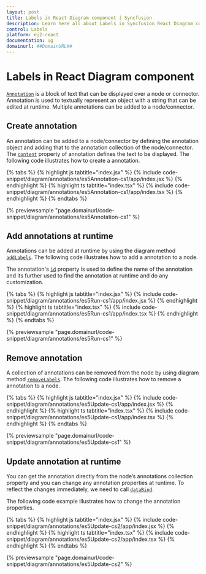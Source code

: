 ```yaml
---
layout: post
title: Labels in React Diagram component | Syncfusion
description: Learn here all about Labels in Syncfusion React Diagram component of Syncfusion Essential JS 2 and more.
control: Labels 
platform: ej2-react
documentation: ug
domainurl: ##DomainURL##
---
```


# Labels in React Diagram component

[`Annotation`](https://ej2.syncfusion.com/react/documentation/api/diagram/annotationModel) is a block of text that can be displayed over a node or connector. Annotation is used to textually represent an object with a string that can be edited at runtime. Multiple annotations can be added to a node/connector.

<!-- markdownlint-disable MD033 -->

## Create annotation

An annotation can be added to a node/connector by defining the annotation object and adding that to the annotation collection of the node/connector. The [`content`](https://ej2.syncfusion.com/react/documentation/api/diagram/annotationModel#content-string) property of annotation defines the text to be displayed. The following code illustrates how to create a annotation.

{% tabs %}
{% highlight js tabtitle="index.jsx" %}
{% include code-snippet/diagram/annotations/es5Annotation-cs1/app/index.jsx %}
{% endhighlight %}
{% highlight ts tabtitle="index.tsx" %}
{% include code-snippet/diagram/annotations/es5Annotation-cs1/app/index.tsx %}
{% endhighlight %}
{% endtabs %}

 {% previewsample "page.domainurl/code-snippet/diagram/annotations/es5Annotation-cs1" %}

## Add annotations at runtime

Annotations can be added at runtime by using the diagram method [`addLabels`](https://ej2.syncfusion.com/react/documentation/api/diagram/#addLabels). The following code illustrates how to add a annotation to a node.

The annotation's [`id`](https://ej2.syncfusion.com/react/documentation/api/diagram/annotationModel#id-string) property is used to define the name of the annotation and its further used to find the annotation at runtime and do any customization.

{% tabs %}
{% highlight js tabtitle="index.jsx" %}
{% include code-snippet/diagram/annotations/es5Run-cs1/app/index.jsx %}
{% endhighlight %}
{% highlight ts tabtitle="index.tsx" %}
{% include code-snippet/diagram/annotations/es5Run-cs1/app/index.tsx %}
{% endhighlight %}
{% endtabs %}

 {% previewsample "page.domainurl/code-snippet/diagram/annotations/es5Run-cs1" %}

## Remove annotation

A collection of annotations can be removed from the node by using diagram method [`removeLabels`](https://ej2.syncfusion.com/react/documentation/api/diagram/#removeLabels). The following code illustrates how to remove a annotation to a node.

{% tabs %}
{% highlight js tabtitle="index.jsx" %}
{% include code-snippet/diagram/annotations/es5Update-cs1/app/index.jsx %}
{% endhighlight %}
{% highlight ts tabtitle="index.tsx" %}
{% include code-snippet/diagram/annotations/es5Update-cs1/app/index.tsx %}
{% endhighlight %}
{% endtabs %}

 {% previewsample "page.domainurl/code-snippet/diagram/annotations/es5Update-cs1" %}

## Update annotation at runtime

You can get the annotation directly from the node’s annotations collection property and you can change any annotation properties at runtime. To reflect the changes immediately, we need to call [`dataBind`](https://ej2.syncfusion.com/react/documentation/api/diagram/#dataBind).

The following code example illustrates how to change the annotation properties.

{% tabs %}
{% highlight js tabtitle="index.jsx" %}
{% include code-snippet/diagram/annotations/es5Update-cs2/app/index.jsx %}
{% endhighlight %}
{% highlight ts tabtitle="index.tsx" %}
{% include code-snippet/diagram/annotations/es5Update-cs2/app/index.tsx %}
{% endhighlight %}
{% endtabs %}

 {% previewsample "page.domainurl/code-snippet/diagram/annotations/es5Update-cs2" %}

<!-- ## Alignment

Annotation can be aligned relative to the node boundaries. It has [`margin`](https://ej2.syncfusion.com/react/documentation/api/diagram/annotationModel#margin-marginmodel), [`offset`](https://ej2.syncfusion.com/react/documentation/api/diagram/textStyleModel), horizontal, and vertical alignment settings. It is quite tricky when all four alignments are used together but gives more control over alignment.

## Offset

The offset property of annotation is used to align the annotations based on fractions. 0 represents top/left corner, 1 represents bottom/right corner, and 0.5 represents half of width/height.

Set the size for a nodes annotation by using [`width`](https://ej2.syncfusion.com/react/documentation/api/diagram/annotationModel#width-number) and
[`height`](https://ej2.syncfusion.com/react/documentation/api/diagram/annotationModel#height-number) properties.

The following code shows the relationship between the annotation position (black color circle) and offset (fraction values).

{% tabs %}
{% highlight js tabtitle="index.jsx" %}
{% include code-snippet/diagram/annotations/es5Update-cs3/app/index.jsx %}
{% endhighlight %}
{% highlight ts tabtitle="index.tsx" %}
{% include code-snippet/diagram/annotations/es5Update-cs3/app/index.tsx %}
{% endhighlight %}
{% endtabs %}

 {% previewsample "page.domainurl/code-snippet/diagram/annotations/es5Update-cs3" %}

## Horizontal and vertical alignment

The [`horizontalAlignment`](https://ej2.syncfusion.com/react/documentation/api/diagram/annotationModel#horizontalAlignment-string) property of annotation is used to set how the annotation is horizontally aligned at the annotation position determined from the fraction values. The [`verticalAlignment`](https://ej2.syncfusion.com/react/documentation/api/diagram/annotationModel#horizontalAlignment-string) property is used to set how annotation is vertically aligned at the annotation position.

The following tables illustrates all the possible alignments visually with 'offset (0, 0)'.

| Horizontal Alignment | Vertical Alignment | Output with Offset(0,0) |
| -------- | -------- | -------- |
| Left | Top | ![Left Top Label Alignment](images/Label1.png) |
| Center | Top | ![Center Top Label Alignment](images/Label2.png) |
| Right | Top |  ![Right Top Label Alignment](images/Label3.png) |
| Left | Center | ![Left Center Label Alignment](images/Label4.png) |
| Center | Center| ![Center Center Label Alignment](images/Label5.png) |
| Right | Center | ![Right Center Label Alignment](images/Label6.png) |
| Left | Bottom | ![Left Bottom Label Alignment](images/Label7.png) |
| Center | Bottom | ![Center Bottom Label Alignment](images/Label8.png) |
| Right |Bottom |![Right Bottom Label Alignment](images/Label9.png) |

The following codes illustrates how to align annotations.

{% tabs %}
{% highlight js tabtitle="index.jsx" %}
{% include code-snippet/diagram/annotations/es5Alignment-cs1/app/index.jsx %}
{% endhighlight %}
{% highlight ts tabtitle="index.tsx" %}
{% include code-snippet/diagram/annotations/es5Alignment-cs1/app/index.tsx %}
{% endhighlight %}
{% endtabs %}

 {% previewsample "page.domainurl/code-snippet/diagram/annotations/es5Alignment-cs1" %}

## Annotation alignment with respect to segments

The offset and alignment properties of annotation allows you to align the connector annotations with respect to the segments.

The following code example illustrates how to align connector annotations.

{% tabs %}
{% highlight js tabtitle="index.jsx" %}
{% include code-snippet/diagram/annotations/es5Segment-cs1/app/index.jsx %}
{% endhighlight %}
{% highlight ts tabtitle="index.tsx" %}
{% include code-snippet/diagram/annotations/es5Segment-cs1/app/index.tsx %}
{% endhighlight %}
{% endtabs %}

 {% previewsample "page.domainurl/code-snippet/diagram/annotations/es5Segment-cs1" %}

## Margin

[`Margin`](https://ej2.syncfusion.com/react/documentation/api/diagram/annotationModel#margin-marginmodel) is an absolute value used to add some blank space in any one of its four sides. The annotations can be displaced with the margin property.
The following code example illustrates how to align a annotation based on its `offset`, `horizontalAlignment`, `verticalAlignment`, and `margin` values.

{% tabs %}
{% highlight js tabtitle="index.jsx" %}
{% include code-snippet/diagram/annotations/es5Margin-cs1/app/index.jsx %}
{% endhighlight %}
{% highlight ts tabtitle="index.tsx" %}
{% include code-snippet/diagram/annotations/es5Margin-cs1/app/index.tsx %}
{% endhighlight %}
{% endtabs %}

 {% previewsample "page.domainurl/code-snippet/diagram/annotations/es5Margin-cs1" %}

## Text align

The [`textAlign`](https://ej2.syncfusion.com/react/documentation/api/diagram/textStyleModel#textAlign-textalign) property of annotation allows you to set how the text should be aligned (left, right, center, or justify) inside the text block. The following codes illustrate how to set textAlign for an annotation.

{% tabs %}
{% highlight js tabtitle="index.jsx" %}
{% include code-snippet/diagram/annotations/es5TextAlign-cs1/app/index.jsx %}
{% endhighlight %}
{% highlight ts tabtitle="index.tsx" %}
{% include code-snippet/diagram/annotations/es5TextAlign-cs1/app/index.tsx %}
{% endhighlight %}
{% endtabs %}

 {% previewsample "page.domainurl/code-snippet/diagram/annotations/es5TextAlign-cs1" %}

## Hyperlink

Diagram provides a support to add a [`hyperlink`](https://ej2.syncfusion.com/react/documentation/api/diagram/annotationModel#hyperLink-hyperlinkmodel) for the nodes/connectors annotation. It can also be customized.

A User can open the hyperlink in the new window, the same tab and the new tab by using the  [`hyperlinkOpenState`](https://ej2.syncfusion.com/react/documentation/api/annotationModel/hyperlinkmodel#hyperlinkopenstate)  property

{% tabs %}
{% highlight js tabtitle="index.jsx" %}
{% include code-snippet/diagram/annotations/es5Link-cs1/app/index.jsx %}
{% endhighlight %}
{% highlight ts tabtitle="index.tsx" %}
{% include code-snippet/diagram/annotations/es5Link-cs1/app/index.tsx %}
{% endhighlight %}
{% endtabs %}

 {% previewsample "page.domainurl/code-snippet/diagram/annotations/es5Link-cs1" %}

## Template Support for Annotation

Diagram provides template support for annotation. you should define a SVG/HTML content as string in the annotation's [`template`](https://ej2.syncfusion.com/react/documentation/api/diagram/annotationModel#template-string) property.

The following code illustrates how to define a template in node's annotation. similarly, you can define it in connectors.

{% tabs %}
{% highlight js tabtitle="index.jsx" %}
{% include code-snippet/diagram/annotations/es5labeltemplate-cs1/app/index.jsx %}
{% endhighlight %}
{% highlight ts tabtitle="index.tsx" %}
{% include code-snippet/diagram/annotations/es5labeltemplate-cs1/app/index.tsx %}
{% endhighlight %}
{% endtabs %}

 {% previewsample "page.domainurl/code-snippet/diagram/annotations/es5labeltemplate-cs1" %}

## Wrapping

When text overflows node boundaries, you can control it by using [`text wrapping`](https://ej2.syncfusion.com/react/documentation/api/diagram/textStyleModel#textWrapping-textwrap). So, it is wrapped into multiple lines. The wrapping property of annotation defines how the text should be wrapped. The following code illustrates how to wrap a text in a node.

{% tabs %}
{% highlight js tabtitle="index.jsx" %}
{% include code-snippet/diagram/annotations/es5Wrap-cs1/app/index.jsx %}
{% endhighlight %}
{% highlight ts tabtitle="index.tsx" %}
{% include code-snippet/diagram/annotations/es5Wrap-cs1/app/index.tsx %}
{% endhighlight %}
{% endtabs %}

 {% previewsample "page.domainurl/code-snippet/diagram/annotations/es5Wrap-cs1" %}

| Value | Description | Image |
| -------- | -------- | -------- |
| No Wrap | Text will not be wrapped. | ![Label No Wrap](images/Wrap1.png) |
| Wrap | Text-wrapping occurs, when the text overflows beyond the available node width. | ![Label Wrap](images/Wrap2.png) |
| WrapWithOverflow (Default) | Text-wrapping occurs, when the text overflows beyond the available node width. However, the text may overflow beyond the node width in the case of a very long word. | ![Label WrapWith Overflow](images/Wrap3.png) |

## Text overflow

The label’s [`TextOverflow`](https://ej2.syncfusion.com/react/documentation/api/diagram/textStyleModel#textOverFlow-textoverflow) property is used control whether to display the overflowed content in node or not.

{% tabs %}
{% highlight js tabtitle="index.jsx" %}
{% include code-snippet/diagram/annotations/es5Overflow-cs1/app/index.jsx %}
{% endhighlight %}
{% highlight ts tabtitle="index.tsx" %}
{% include code-snippet/diagram/annotations/es5Overflow-cs1/app/index.tsx %}
{% endhighlight %}
{% endtabs %}

 {% previewsample "page.domainurl/code-snippet/diagram/annotations/es5Overflow-cs1" %}

## Appearance

* You can change the font style of the annotations with the font specific properties (fontSize, fontFamily, color). The following code illustrates how to customize the appearance of the annotation.

* The label’s [`bold`](https://ej2.syncfusion.com/react/documentation/api/diagram/textStyleModel#bold-boolean), [`italic`](https://ej2.syncfusion.com/react/documentation/api/diagram/textStyleModel#italic-boolean), and [`textDecoration`](https://ej2.syncfusion.com/react/documentation/api/diagram/textStyleModel#textDecoration-textdecoration) properties are used to style the label’s text.

* The label’s [`fill`](https://ej2.syncfusion.com/react/documentation/api/diagram/textStyleModel#fill-string), [`strokeColor`](https://ej2.syncfusion.com/react/documentation/api/diagram/textStyleModel#strokeColor-string), and [`strokeWidth`](https://ej2.syncfusion.com/react/documentation/api/diagram/textStyleModel#strokeWidth-number) properties are used to define the background color and border color of the annotation and the [`opacity`](https://ej2.syncfusion.com/react/documentation/api/diagram/textStyleModel#opacity-number) property is used to define the transparency of the annotations.

* The [`visible`](https://ej2.syncfusion.com/react/documentation/api/diagram/annotationModel#visibility-number) property of the annotation enables or disables the visibility of annotation.

{% tabs %}
{% highlight js tabtitle="index.jsx" %}
{% include code-snippet/diagram/annotations/es5Appear-cs1/app/index.jsx %}
{% endhighlight %}
{% highlight ts tabtitle="index.tsx" %}
{% include code-snippet/diagram/annotations/es5Appear-cs1/app/index.tsx %}
{% endhighlight %}
{% endtabs %}

 {% previewsample "page.domainurl/code-snippet/diagram/annotations/es5Appear-cs1" %}

The fill, border, and opacity appearances of the text can also be customized with appearance specific properties of annotation. The following code illustrates how to customize background, opacity, and border of the annotation.

{% tabs %}
{% highlight js tabtitle="index.jsx" %}
{% include code-snippet/diagram/annotations/es5Opacity-cs1/app/index.jsx %}
{% endhighlight %}
{% highlight ts tabtitle="index.tsx" %}
{% include code-snippet/diagram/annotations/es5Opacity-cs1/app/index.tsx %}
{% endhighlight %}
{% endtabs %}

 {% previewsample "page.domainurl/code-snippet/diagram/annotations/es5Opacity-cs1" %}

## Interaction

Diagram allows annotation to be interacted by selecting, dragging, rotating, and resizing. Annotation interaction is disabled, by default. You can enable annotation interaction with the [`constraints`](./constraints#Annotation-Constraints) property of annotation. You can also curtail the services of interaction by enabling either selecting, dragging, rotating, or resizing individually with the respective constraints property of annotation. The following code illustrates how to enable annotation interaction.

{% tabs %}
{% highlight js tabtitle="index.jsx" %}
{% include code-snippet/diagram/annotations/es5Interaction-cs1/app/index.jsx %}
{% endhighlight %}
{% highlight ts tabtitle="index.tsx" %}
{% include code-snippet/diagram/annotations/es5Interaction-cs1/app/index.tsx %}
{% endhighlight %}
{% endtabs %}

 {% previewsample "page.domainurl/code-snippet/diagram/annotations/es5Interaction-cs1" %}

## Edit

Diagram provides support to edit an annotation at runtime, either programmatically or interactively. By default, annotation is in view mode. But it can be brought to edit mode in two ways;

* Programmatically
By using [`startTextEdit`](https://ej2.syncfusion.com/react/documentation/api/diagram/#startTextEdit) method, edit the text through programmatically.

* Interactively
    1. By double-clicking the annotation.
    2. By selecting the item and pressing the F2 key.

Double-clicking any annotation will enables editing and the node enables first annotation editing. When the focus of editor is lost, the annotation for the node is updated.
When you double-click on the node/connector/diagram model, the [`doubleClick`](https://ej2.syncfusion.com/react/documentation/api/diagram/#doubleClick--emittypeidoubleClickeventargs) event gets triggered.

## Read-only annotations

Diagram allows to create read-only annotations. You have to set the read-only property of annotation to enable/disable the read-only [`constraints`](https://ej2.syncfusion.com/react/documentation/api/diagram/annotationModel#constraints-annotationconstraints). The following code illustrates how to enable read-only mode.

{% tabs %}
{% highlight js tabtitle="index.jsx" %}
{% include code-snippet/diagram/annotations/es5Read-cs1/app/index.jsx %}
{% endhighlight %}
{% highlight ts tabtitle="index.tsx" %}
{% include code-snippet/diagram/annotations/es5Read-cs1/app/index.tsx %}
{% endhighlight %}
{% endtabs %}

 {% previewsample "page.domainurl/code-snippet/diagram/annotations/es5Read-cs1" %}

## Drag Limit

* The diagram control now supports defining the [`dragLimit`](https://ej2.syncfusion.com/react/documentation/api/diagram/annotationModel#dragLimit) to the label while dragging from the connector and also update the position to the nearest segment offset.

* You can set the value to dragLimit [`left`](https://ej2.syncfusion.com/react/documentation/api/diagram/marginModel#left), [`right`](https://ej2.syncfusion.com/react/documentation/api/diagram/marginModel#right), [`top`](https://ej2.syncfusion.com/react/documentation/api/diagram/marginModel#top), and [`bottom`](https://ej2.syncfusion.com/react/documentation/api/diagram/marginModel#bottom) properties which allow the dragging of connector labels to a certain limit based on the user defined values.

* By default, drag limit will be disabled for the connector. It can be enabled by setting connector constraints as drag.

* The following code illustrates how to set a dragLimit for connector annotations.

{% tabs %}
{% highlight js tabtitle="index.jsx" %}
{% include code-snippet/diagram/annotations/es5Interaction-cs2/app/index.jsx %}
{% endhighlight %}
{% highlight ts tabtitle="index.tsx" %}
{% include code-snippet/diagram/annotations/es5Interaction-cs2/app/index.tsx %}
{% endhighlight %}
{% endtabs %}

 {% previewsample "page.domainurl/code-snippet/diagram/annotations/es5Interaction-cs2" %}

## Multiple annotations

You can add any number of annotations to a node or connector. The following code illustrates how to add multiple annotations to a node.

{% tabs %}
{% highlight js tabtitle="index.jsx" %}
{% include code-snippet/diagram/annotations/es5Multiple-cs1/app/index.jsx %}
{% endhighlight %}
{% highlight ts tabtitle="index.tsx" %}
{% include code-snippet/diagram/annotations/es5Multiple-cs1/app/index.tsx %}
{% endhighlight %}
{% endtabs %}

 {% previewsample "page.domainurl/code-snippet/diagram/annotations/es5Multiple-cs1" %}

## Constraints

The constraints property of annotation allows you to enable/disable certain annotation behaviors. For instance, you can disable annotation editing.

## Annotation rotation

The [`rotationReference`](https://helpej2.syncfusion.com/react/documentation/api/diagram/shapeAnnotation/#rotationreference)property of an annotation allows you to control whether the text should rotate relative to its parent node or the Page. The following code examples illustrate how to configure rotationReference for an annotation.

{% tabs %}
{% highlight js tabtitle="index.jsx" %}
{% include code-snippet/diagram/annotations/es5Rotation-cs1/app/index.jsx %}
{% endhighlight %}
{% highlight ts tabtitle="index.tsx" %}
{% include code-snippet/diagram/annotations/es5Rotation-cs1/app/index.tsx %}
{% endhighlight %}
{% endtabs %}

 {% previewsample "page.domainurl/code-snippet/diagram/annotations/es5Rotation-cs1" %}

| Value | Description | Image |
| -------- | -------- | -------- |
| Page | When this option is set, the annotation remains fixed in its original orientation even if its parent node is rotated. | ![No_Rotation](images/page_rotationreference.gif) |
| Parent | In this case, the annotation rotates along with its parent node. | ![Rotation](images/parent_rotationreference.gif)| -->
